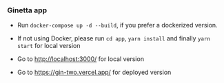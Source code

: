 ### Ginetta app

- Run `docker-compose up -d --build`, if you prefer a dockerized version.

- If not using Docker, please run `cd app`, `yarn install` and finally `yarn start` for local version

- Go to <http://localhost:3000/> for local version

- Go to <https://gin-two.vercel.app/> for deployed version
